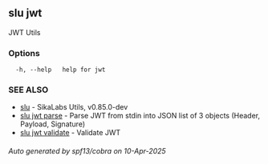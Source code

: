 ## slu jwt

JWT Utils

### Options

```
  -h, --help   help for jwt
```

### SEE ALSO

* [slu](slu.md)	 - SikaLabs Utils, v0.85.0-dev
* [slu jwt parse](slu_jwt_parse.md)	 - Parse JWT from stdin into JSON list of 3 objects (Header, Payload, Signature)
* [slu jwt validate](slu_jwt_validate.md)	 - Validate JWT

###### Auto generated by spf13/cobra on 10-Apr-2025
